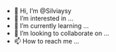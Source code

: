 - 👋 Hi, I’m @Silviaysy
- 👀 I’m interested in ...
- 🌱 I’m currently learning ...
- 💞️ I’m looking to collaborate on ...
- 📫 How to reach me ...

<!---
Silviaysy/Silviaysy is a ✨ special ✨ repository because its `README.md` (this file) appears on your GitHub profile.
You can click the Preview link to take a look at your changes.
--->
